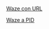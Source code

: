 

[Waze con URL](https://waze.com/?ll=40.649787,-1.980716&navigate=yes)


[Waze a PID](waze://?ll=40.649787,-1.980716&navigate=yes)